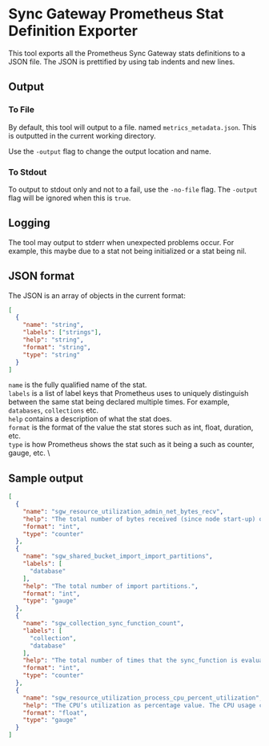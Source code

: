 # Sync Gateway Prometheus Stat Definition Exporter
This tool exports all the Prometheus Sync Gateway stats definitions to a JSON file. The JSON is prettified by using tab indents and new lines.

## Output
### To File
By default, this tool will output to a file. named `metrics_metadata.json`. This is outputted in the current working directory.

Use the `-output` flag to change the output location and name.

### To Stdout
To output to stdout only and not to a fail, use the `-no-file` flag. The `-output` flag will be ignored when this is `true`.

## Logging
The tool may output to stderr when unexpected problems occur. For example, this maybe due to a stat not being initialized or a stat being nil.

## JSON format
The JSON is an array of objects in the current format:
```json
[
  {
    "name": "string",
    "labels": ["strings"],
    "help": "string",
    "format": "string",
    "type": "string"
  }
]
```

`name` is the fully qualified name of the stat. \
`labels` is a list of label keys that Prometheus uses to uniquely distinguish between the same stat being declared multiple times. For example, `databases`, `collections` etc. \
`help` contains a description of what the stat does. \
`format` is the format of the value the stat stores such as int, float, duration, etc. \
`type` is how Prometheus shows the stat such as it being a such as counter, gauge, etc. \

## Sample output
```json
[
  {
    "name": "sgw_resource_utilization_admin_net_bytes_recv",
    "help": "The total number of bytes received (since node start-up) on the network interface to which the Sync Gateway api.admin_interface is bound. By default, that is the number of bytes received on 127.0.0.1:4985 since node start-up.",
    "format": "int",
    "type": "counter"
  },
  {
    "name": "sgw_shared_bucket_import_import_partitions",
    "labels": [
      "database"
    ],
    "help": "The total number of import partitions.",
    "format": "int",
    "type": "gauge"
  },
  {
    "name": "sgw_collection_sync_function_count",
    "labels": [
      "collection",
      "database"
    ],
    "help": "The total number of times that the sync_function is evaluated for this collection.",
    "format": "int",
    "type": "counter"
  },
  {
    "name": "sgw_resource_utilization_process_cpu_percent_utilization",
    "help": "The CPU’s utilization as percentage value. The CPU usage calculation is performed based on user and system CPU time, but it does not include components such as iowait. The derivation means that the values of process_cpu_percent_utilization and %Cpu, returned when running the top command, will differ",
    "format": "float",
    "type": "gauge"
  }
]
```